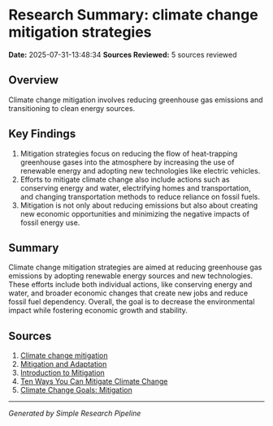 # Research Summary: climate change mitigation strategies
**Date:** 2025-07-31-13:48:34
**Sources Reviewed:** 5 sources reviewed

## Overview
Climate change mitigation involves reducing greenhouse gas emissions and transitioning to clean energy sources.

## Key Findings
1. Mitigation strategies focus on reducing the flow of heat-trapping greenhouse gases into the atmosphere by increasing the use of renewable energy and adopting new technologies like electric vehicles.
2. Efforts to mitigate climate change also include actions such as conserving energy and water, electrifying homes and transportation, and changing transportation methods to reduce reliance on fossil fuels.
3. Mitigation is not only about reducing emissions but also about creating new economic opportunities and minimizing the negative impacts of fossil energy use.

## Summary
Climate change mitigation strategies are aimed at reducing greenhouse gas emissions by adopting renewable energy sources and new technologies. These efforts include both individual actions, like conserving energy and water, and broader economic changes that create new jobs and reduce fossil fuel dependency. Overall, the goal is to decrease the environmental impact while fostering economic growth and stability.

## Sources
1. [Climate change mitigation](https://en.wikipedia.org/wiki/Climate_change_mitigation)
2. [Mitigation and Adaptation](https://science.nasa.gov/climate-change/adaptation-mitigation/)
3. [Introduction to Mitigation](https://unfccc.int/topics/introduction-to-mitigation)
4. [Ten Ways You Can Mitigate Climate Change](https://www.priweb.org/blog-post/ten-ways-you-can-mitigate-climate-change)
5. [Climate Change Goals: Mitigation](https://climate.colorado.gov/cc-goals-mitigation)

---
*Generated by Simple Research Pipeline*